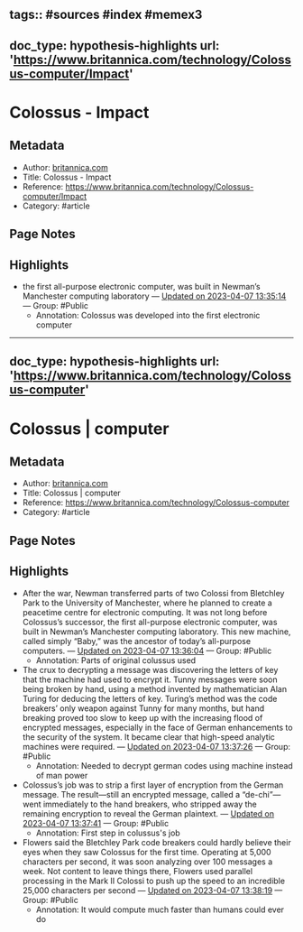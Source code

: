 tags:: #sources #index  #memex3
---
doc_type: hypothesis-highlights
url: 'https://www.britannica.com/technology/Colossus-computer/Impact'
---

# Colossus - Impact

## Metadata
- Author: [britannica.com]()
- Title: Colossus - Impact
- Reference: https://www.britannica.com/technology/Colossus-computer/Impact
- Category: #article

## Page Notes
## Highlights
- the first all-purpose electronic computer, was built in Newman’s Manchester computing laboratory — [Updated on 2023-04-07 13:35:14](https://hyp.is/jikYftVqEe2FIRtrivaJNQ/www.britannica.com/technology/Colossus-computer/Impact) — Group: #Public
    - Annotation: Colossus was developed into the first electronic computer


---
doc_type: hypothesis-highlights
url: 'https://www.britannica.com/technology/Colossus-computer'
---

# Colossus | computer

## Metadata
- Author: [britannica.com]()
- Title: Colossus | computer
- Reference: https://www.britannica.com/technology/Colossus-computer
- Category: #article

## Page Notes
## Highlights
- After the war, Newman transferred parts of two Colossi from Bletchley Park to the University of Manchester, where he planned to create a peacetime centre for electronic computing. It was not long before Colossus’s successor, the first all-purpose electronic computer, was built in Newman’s Manchester computing laboratory. This new machine, called simply “Baby,” was the ancestor of today’s all-purpose computers. — [Updated on 2023-04-07 13:36:04](https://hyp.is/q-DenNVqEe28N_PW2WRUJQ/www.britannica.com/technology/Colossus-computer) — Group: #Public
    - Annotation: Parts of original colussus used
- The crux to decrypting a message was discovering the letters of key that the machine had used to encrypt it. Tunny messages were soon being broken by hand, using a method invented by mathematician Alan Turing for deducing the letters of key. Turing’s method was the code breakers’ only weapon against Tunny for many months, but hand breaking proved too slow to keep up with the increasing flood of encrypted messages, especially in the face of German enhancements to the security of the system. It became clear that high-speed analytic machines were required. — [Updated on 2023-04-07 13:37:26](https://hyp.is/3H_qttVqEe25sr9BFpSAnQ/www.britannica.com/technology/Colossus-computer) — Group: #Public
    - Annotation: Needed to decrypt german codes using machine instead of man power
- Colossus’s job was to strip a first layer of encryption from the German message. The result—still an encrypted message, called a “de-chi”—went immediately to the hand breakers, who stripped away the remaining encryption to reveal the German plaintext. — [Updated on 2023-04-07 13:37:41](https://hyp.is/5Ynl2tVqEe2y8ufRVsBT9Q/www.britannica.com/technology/Colossus-computer) — Group: #Public
    - Annotation: First step in colussus's job
- Flowers said the Bletchley Park code breakers could hardly believe their eyes when they saw Colossus for the first time. Operating at 5,000 characters per second, it was soon analyzing over 100 messages a week. Not content to leave things there, Flowers used parallel processing in the Mark II Colossi to push up the speed to an incredible 25,000 characters per second — [Updated on 2023-04-07 13:38:19](https://hyp.is/_K35GNVqEe28OoPKKrnAWQ/www.britannica.com/technology/Colossus-computer) — Group: #Public
    - Annotation: It would compute much faster than humans could ever do


